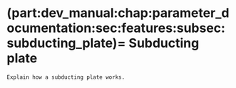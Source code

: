 (part:dev_manual:chap:parameter_documentation:sec:features:subsec:subducting_plate)=
Subducting plate
==========

```{todo}
Explain how a subducting plate works.
```
